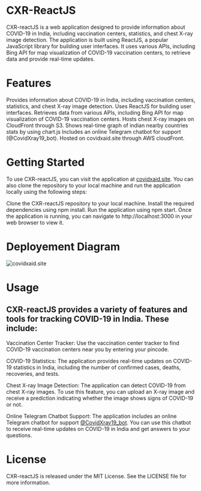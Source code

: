# CXR-ReactJS
CXR-reactJS is a web application designed to provide information about COVID-19 in India, including vaccination centers, statistics, and chest X-ray image detection. The application is built using ReactJS, a popular JavaScript library for building user interfaces. It uses various APIs, including Bing API for map visualization of COVID-19 vaccination centers, to retrieve data and provide real-time updates.

# Features
Provides information about COVID-19 in India, including vaccination centers, statistics, and chest X-ray image detection.
Uses ReactJS for building user interfaces.
Retrieves data from various APIs, including Bing API for map visualization of COVID-19 vaccination centers.
Hosts chest X-ray images on CloudFront through S3.
Shows real-time graph of indian nearby countries stats by using chart.js 
Includes an online Telegram chatbot for support (@CovidXray19_bot).
Hosted on covidxaid.site through AWS cloudFront. 

# Getting Started
To use CXR-reactJS, you can visit the application at [covidxaid.site](https://covidxaid.site/). 
You can also clone the repository to your local machine and run the application locally using the following steps:

Clone the CXR-reactJS repository to your local machine.
Install the required dependencies using npm install.
Run the application using npm start.
Once the application is running, you can navigate to http://localhost:3000 in your web browser to view it.

# Deployement Diagram
 ![covidxaid.site](https://covidxaid.s3.jp-tok.cloud-object-storage.appdomain.cloud/Untitled%20Diagram.drawio.png)

# Usage
## CXR-reactJS provides a variety of features and tools for tracking COVID-19 in India. These include:

Vaccination Center Tracker: Use the vaccination center tracker to find COVID-19 vaccination centers near you by entering your pincode.

COVID-19 Statistics: The application provides real-time updates on COVID-19 statistics in India, including the number of confirmed cases, deaths, recoveries, and tests.

Chest X-ray Image Detection: The application can detect COVID-19 from chest X-ray images. To use this feature, you can upload an X-ray image and receive a prediction indicating whether the image shows signs of COVID-19 or not.

Online Telegram Chatbot Support: The application includes an online Telegram chatbot for support [@CovidXray19_bot](http://t.me/CovidXray19_bot). You can use this chatbot to receive real-time updates on COVID-19 in India and get answers to your questions.

# License
CXR-reactJS is released under the MIT License. See the LICENSE file for more information.
